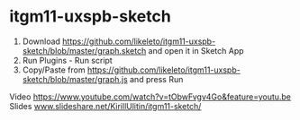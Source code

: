 # itgm11-uxspb-sketch
1. Download https://github.com/likeleto/itgm11-uxspb-sketch/blob/master/graph.sketch and open it in Sketch App
2. Run Plugins - Run script
3. Copy/Paste from https://github.com/likeleto/itgm11-uxspb-sketch/blob/master/graph.js and press Run


Video https://www.youtube.com/watch?v=tObwFvgv4Go&feature=youtu.be
Slides www.slideshare.net/KirillUlitin/itgm11-sketch/
